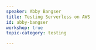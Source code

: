 ```yaml
---
speaker: Abby​ ​Bangser​ ​
title: Testing Serverless on AWS
id: abby-bangser
workshop: true
topic-category: testing

---
```

